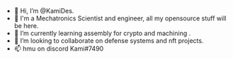 - 👋 Hi, I’m @KamiDes.
- 👀 I'm a Mechatronics Scientist and engineer, all my opensource stuff will be here.
- 🌱 I’m currently learning assembly for crypto and machining .
- 💞️ I’m looking to collaborate on defense systems and nft projects.
- 📫 hmu on discord Kami#7490

